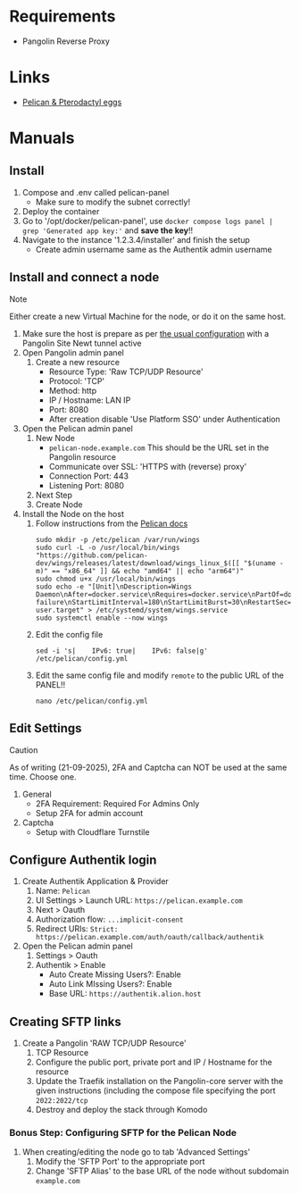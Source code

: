 # Requirements
 - Pangolin Reverse Proxy
# Links
 - [Pelican & Pterodactyl eggs](https://pelican-eggs.github.io)
# Manuals
## Install
1. Compose and .env called pelican-panel
     - Make sure to modify the subnet correctly!
2. Deploy the container
3. Go to '/opt/docker/pelican-panel', use `docker compose logs panel | grep 'Generated app key:'` and **save the key**!!
4. Navigate to the instance '1.2.3.4/installer' and finish the setup
     - Create admin username same as the Authentik admin username

## Install and connect a node

> [!NOTE]
> Either create a new Virtual Machine for the node, or do it on the same host.

1. Make sure the host is prepare as per [the usual configuration](https://github.com/platnub/container-host-templates/tree/main/virtual-machines) with a Pangolin Site Newt tunnel active
2. Open Pangolin admin panel
    1. Create a new resource
       - Resource Type: 'Raw TCP/UDP Resource'
       - Protocol: 'TCP'
       - Method: http
       - IP / Hostname: LAN IP
       - Port: 8080
       - After creation disable 'Use Platform SSO' under Authentication
3. Open the Pelican admin panel
    1. New Node
       - `pelican-node.example.com` This should be the URL set in the Pangolin resource
       - Communicate over SSL: 'HTTPS with (reverse) proxy'
       - Connection Port: 443
       - Listening Port: 8080
    2. Next Step
    3. Create Node
4. Install the Node on the host
    1. Follow instructions from the [Pelican docs](https://pelican.dev/docs/wings/install)
       ```
       sudo mkdir -p /etc/pelican /var/run/wings
       sudo curl -L -o /usr/local/bin/wings "https://github.com/pelican-dev/wings/releases/latest/download/wings_linux_$([[ "$(uname -m)" == "x86_64" ]] && echo "amd64" || echo "arm64")"
       sudo chmod u+x /usr/local/bin/wings
       sudo echo -e "[Unit]\nDescription=Wings Daemon\nAfter=docker.service\nRequires=docker.service\nPartOf=docker.service\n\n[Service]\nUser=root\nWorkingDirectory=/etc/pelican\nLimitNOFILE=4096\nPIDFile=/var/run/wings/daemon.pid\nExecStart=/usr/local/bin/wings\nRestart=on-failure\nStartLimitInterval=180\nStartLimitBurst=30\nRestartSec=5s\n\n[Install]\nWantedBy=multi-user.target" > /etc/systemd/system/wings.service
       sudo systemctl enable --now wings
       ```
    2. Edit the config file
       ```
       sed -i 's|    IPv6: true|    IPv6: false|g' /etc/pelican/config.yml
       ```
    3. Edit the same config file and modify `remote` to the public URL of the PANEL!!
       ```
       nano /etc/pelican/config.yml
       ```

## Edit Settings

> [!CAUTION]
> As of writing (21-09-2025), 2FA and Captcha can NOT be used at the same time. Choose one.

1. General
     - 2FA Requirement: Required For Admins Only
     - Setup 2FA for admin account
2. Captcha
     - Setup with Cloudflare Turnstile

## Configure Authentik login
1. Create Authentik Application & Provider
    1. Name: `Pelican`
    2. UI Settings > Launch URL: `https://pelican.example.com`
    3. Next > Oauth
    4. Authorization flow: `...implicit-consent`
    5. Redirect URIs: `Strict: https://pelican.example.com/auth/oauth/callback/authentik`
3. Open the Pelican admin panel
    1. Settings > Oauth
    2. Authentik > Enable
         - Auto Create Missing Users?: Enable
         - Auto Link MIssing Users?: Enable
         - Base URL: `https://authentik.alion.host`

## Creating SFTP links
1. Create a Pangolin 'RAW TCP/UDP Resource'
   1. TCP Resource
   2. Configure the public port, private port and IP / Hostname for the resource
   3. Update the Traefik installation on the Pangolin-core server with the given instructions (including the compose file specifying the port `2022:2022/tcp`
   4. Destroy and deploy the stack through Komodo
### **Bonus Step**: Configuring SFTP for the Pelican Node
1. When creating/editing the node go to tab 'Advanced Settings'
   1. Modify the 'SFTP Port' to the appropriate port
   2. Change 'SFTP Alias' to the base URL of the node without subdomain `example.com`
